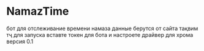 # NamazTime

бот для отслеживание времени намаза данные берутся от сайта тақвим тҷ для запуска вставте токен для бота и настроете драйвер для хрома 
версия 0.1
